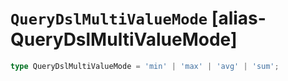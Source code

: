 # `QueryDslMultiValueMode` [alias-QueryDslMultiValueMode]
```typescript
type QueryDslMultiValueMode = 'min' | 'max' | 'avg' | 'sum';
```
